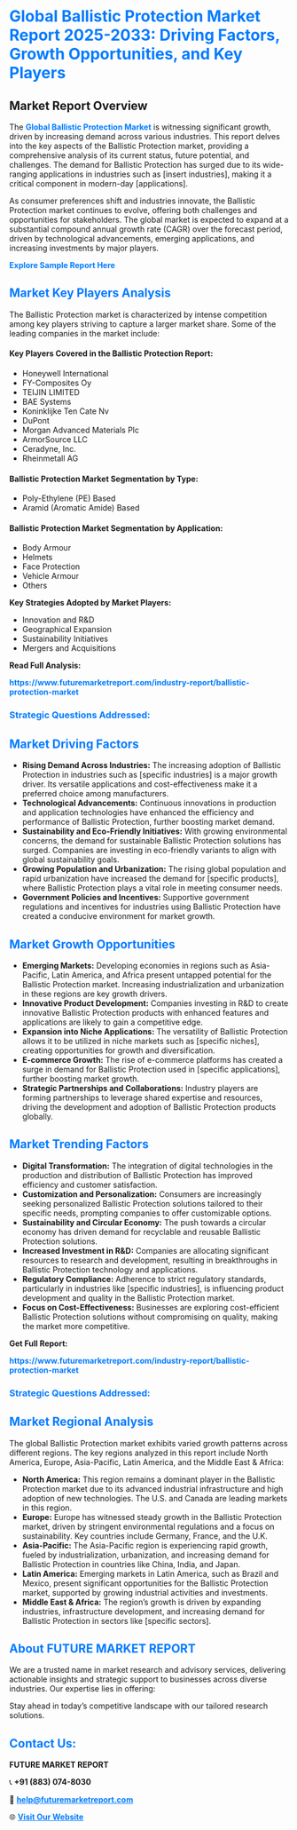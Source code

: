 <h1 style="color: #007BFF;">Global Ballistic Protection Market Report 2025-2033: Driving Factors, Growth Opportunities, and Key Players</h1>

<section id="overview">
<h2>Market Report Overview</h2>
<p>The <a href="https://www.futuremarketreport.com/industry-report/ballistic-protection-market" style="color: #007BFF; text-decoration: none;"><strong>Global Ballistic Protection Market</strong></a> is witnessing significant growth, driven by increasing demand across various industries. This report delves into the key aspects of the Ballistic Protection market, providing a comprehensive analysis of its current status, future potential, and challenges. The demand for Ballistic Protection has surged due to its wide-ranging applications in industries such as [insert industries], making it a critical component in modern-day [applications].</p>
<p>As consumer preferences shift and industries innovate, the Ballistic Protection market continues to evolve, offering both challenges and opportunities for stakeholders. The global market is expected to expand at a substantial compound annual growth rate (CAGR) over the forecast period, driven by technological advancements, emerging applications, and increasing investments by major players.</p>
</section>

<section id="overview">
<p><a href="https://www.futuremarketreport.com/request-sample/reportId=87334" style="color: #007BFF; text-decoration: none;"><strong>Explore Sample Report Here</strong></a></p>
</section>

<section id="key-players">
<h2 style="color: #007BFF;">Market Key Players Analysis</h2>
<p>The Ballistic Protection market is characterized by intense competition among key players striving to capture a larger market share. Some of the leading companies in the market include:</p>
<h4>Key Players Covered in the Ballistic Protection Report:</h4>
<ul><li>Honeywell International</li><li>FY-Composites Oy</li><li>TEIJIN LIMITED</li><li>BAE Systems</li><li>Koninklijke Ten Cate Nv</li><li>DuPont</li><li>Morgan Advanced Materials Plc</li><li>ArmorSource LLC</li><li>Ceradyne, Inc.</li><li>Rheinmetall AG</li></ul>
<h4>Ballistic Protection Market Segmentation by Type:</h4>
<ul><li>Poly-Ethylene (PE) Based</li><li>Aramid (Aromatic Amide) Based</li></ul>

<h4>Ballistic Protection Market Segmentation by Application:</h4>
<ul><li>Body Armour</li><li>Helmets</li><li>Face Protection</li><li>Vehicle Armour</li><li>Others</li></ul>
<p><strong>Key Strategies Adopted by Market Players:</strong></p>
<ul>
<li>Innovation and R&D</li>
<li>Geographical Expansion</li>
<li>Sustainability Initiatives</li>
<li>Mergers and Acquisitions</li>
</ul>
</section>

<section>
<p><strong>Read Full Analysis: </strong></p><a href="https://www.futuremarketreport.com/industry-report/ballistic-protection-market" style="color: #007BFF; text-decoration: none;"><strong>https://www.futuremarketreport.com/industry-report/ballistic-protection-market</strong></a>
<h3 style="color: #007BFF;">Strategic Questions Addressed:</h3>
</section>

<section id="driving-factors">
<h2 style="color: #007BFF;">Market Driving Factors</h2>
<ul>
<li><strong>Rising Demand Across Industries:</strong> The increasing adoption of Ballistic Protection in industries such as [specific industries] is a major growth driver. Its versatile applications and cost-effectiveness make it a preferred choice among manufacturers.</li>
<li><strong>Technological Advancements:</strong> Continuous innovations in production and application technologies have enhanced the efficiency and performance of Ballistic Protection, further boosting market demand.</li>
<li><strong>Sustainability and Eco-Friendly Initiatives:</strong> With growing environmental concerns, the demand for sustainable Ballistic Protection solutions has surged. Companies are investing in eco-friendly variants to align with global sustainability goals.</li>
<li><strong>Growing Population and Urbanization:</strong> The rising global population and rapid urbanization have increased the demand for [specific products], where Ballistic Protection plays a vital role in meeting consumer needs.</li>
<li><strong>Government Policies and Incentives:</strong> Supportive government regulations and incentives for industries using Ballistic Protection have created a conducive environment for market growth.</li>
</ul>
</section>

<section id="growth-opportunities">
<h2 style="color: #007BFF;">Market Growth Opportunities</h2>
<ul>
<li><strong>Emerging Markets:</strong> Developing economies in regions such as Asia-Pacific, Latin America, and Africa present untapped potential for the Ballistic Protection market. Increasing industrialization and urbanization in these regions are key growth drivers.</li>
<li><strong>Innovative Product Development:</strong> Companies investing in R&D to create innovative Ballistic Protection products with enhanced features and applications are likely to gain a competitive edge.</li>
<li><strong>Expansion into Niche Applications:</strong> The versatility of Ballistic Protection allows it to be utilized in niche markets such as [specific niches], creating opportunities for growth and diversification.</li>
<li><strong>E-commerce Growth:</strong> The rise of e-commerce platforms has created a surge in demand for Ballistic Protection used in [specific applications], further boosting market growth.</li>
<li><strong>Strategic Partnerships and Collaborations:</strong> Industry players are forming partnerships to leverage shared expertise and resources, driving the development and adoption of Ballistic Protection products globally.</li>
</ul>
</section>

<section id="trending-factors">
<h2 style="color: #007BFF;">Market Trending Factors</h2>
<ul>
<li><strong>Digital Transformation:</strong> The integration of digital technologies in the production and distribution of Ballistic Protection has improved efficiency and customer satisfaction.</li>
<li><strong>Customization and Personalization:</strong> Consumers are increasingly seeking personalized Ballistic Protection solutions tailored to their specific needs, prompting companies to offer customizable options.</li>
<li><strong>Sustainability and Circular Economy:</strong> The push towards a circular economy has driven demand for recyclable and reusable Ballistic Protection solutions.</li>
<li><strong>Increased Investment in R&D:</strong> Companies are allocating significant resources to research and development, resulting in breakthroughs in Ballistic Protection technology and applications.</li>
<li><strong>Regulatory Compliance:</strong> Adherence to strict regulatory standards, particularly in industries like [specific industries], is influencing product development and quality in the Ballistic Protection market.</li>
<li><strong>Focus on Cost-Effectiveness:</strong> Businesses are exploring cost-efficient Ballistic Protection solutions without compromising on quality, making the market more competitive.</li>
</ul>
</section>

<section>
<p><strong>Get Full Report: </strong></p><a href="https://www.futuremarketreport.com/industry-report/ballistic-protection-market" style="color: #007BFF; text-decoration: none;"><strong>https://www.futuremarketreport.com/industry-report/ballistic-protection-market</strong></a>
<h3 style="color: #007BFF;">Strategic Questions Addressed:</h3>
</section>


<section id="regional-analysis">
<h2 style="color: #007BFF;">Market Regional Analysis</h2>
<p>The global Ballistic Protection market exhibits varied growth patterns across different regions. The key regions analyzed in this report include North America, Europe, Asia-Pacific, Latin America, and the Middle East & Africa:</p>
<ul>
<li><strong>North America:</strong> This region remains a dominant player in the Ballistic Protection market due to its advanced industrial infrastructure and high adoption of new technologies. The U.S. and Canada are leading markets in this region.</li>
<li><strong>Europe:</strong> Europe has witnessed steady growth in the Ballistic Protection market, driven by stringent environmental regulations and a focus on sustainability. Key countries include Germany, France, and the U.K.</li>
<li><strong>Asia-Pacific:</strong> The Asia-Pacific region is experiencing rapid growth, fueled by industrialization, urbanization, and increasing demand for Ballistic Protection in countries like China, India, and Japan.</li>
<li><strong>Latin America:</strong> Emerging markets in Latin America, such as Brazil and Mexico, present significant opportunities for the Ballistic Protection market, supported by growing industrial activities and investments.</li>
<li><strong>Middle East & Africa:</strong> The region’s growth is driven by expanding industries, infrastructure development, and increasing demand for Ballistic Protection in sectors like [specific sectors].</li>
</ul>
</section>

<footer>
<h2 style="color: #007BFF;">About FUTURE MARKET REPORT</h2>
<p>We are a trusted name in market research and advisory services, delivering actionable insights and strategic support to businesses across diverse industries. Our expertise lies in offering:</p>

<p>Stay ahead in today’s competitive landscape with our tailored research solutions.</p>

<h2 style="color: #007BFF;">Contact Us:</h2>
<p><strong>FUTURE MARKET REPORT</strong></p>
<p>📞 <strong>+91 (883) 074-8030</strong></p>
<p>📧 <strong><a href="mailto:help@futuremarketreport.com" style="color: #007BFF;">help@futuremarketreport.com</a></strong></p>
<p>🌐 <strong><a href="https://www.futuremarketreport.com/" style="color: #007BFF;">Visit Our Website</a></strong></p>
</footer>